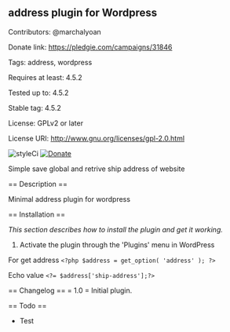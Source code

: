 ## address plugin for Wordpress ##
Contributors: @marchalyoan

Donate link: https://pledgie.com/campaigns/31846

Tags: address, wordpress

Requires at least: 4.5.2

Tested up to: 4.5.2

Stable tag: 4.5.2

License: GPLv2 or later

License URI: http://www.gnu.org/licenses/gpl-2.0.html

![styleCi](https://styleci.io/repos/66348625/shield) [![Donate](https://img.shields.io/badge/Donate-PayPal-green.svg)](https://www.paypal.com/cgi-bin/webscr?cmd=_s-xclick&hosted_button_id=9CYUE3CVEAJ2Q)


Simple save global and retrive ship address of website

== Description ==

Minimal address plugin for wordpress

== Installation ==

*This section describes how to install the plugin and get it working.*

1. Activate the plugin through the 'Plugins' menu in WordPress

For get address
`<?php $address = get_option( 'address' ); ?>`

Echo value
`<?= $address['ship-address'];?>`


== Changelog ==
= 1.0 =
Initial plugin.

== Todo ==

* Test
